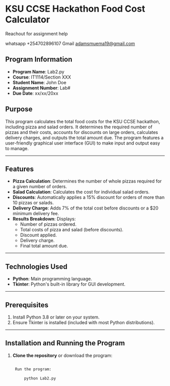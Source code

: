 # KSU CCSE Hackathon Food Cost Calculator

Reachout for assignment help 

whatsapp +254702896107
Gmail adamsmuema19@gmail.com

## Program Information
- **Program Name**: Lab2.py  
- **Course**: IT1114/Section XXX  
- **Student Name**: John Doe  
- **Assignment Number**: Lab#  
- **Due Date**: xx/xx/20xx 

## Purpose
This program calculates the total food costs for the KSU CCSE hackathon, including pizza and salad orders. It determines the required number of pizzas and their costs, accounts for discounts on large orders, calculates delivery charges, and outputs the total amount due. The program features a user-friendly graphical user interface (GUI) to make input and output easy to manage.

---

## Features
- **Pizza Calculation**: Determines the number of whole pizzas required for a given number of orders.
- **Salad Calculation**: Calculates the cost for individual salad orders.
- **Discounts**: Automatically applies a 15% discount for orders of more than 10 pizzas or salads.
- **Delivery Charge**: Adds 7% of the total cost before discounts or a $20 minimum delivery fee.
- **Results Breakdown**: Displays:
  - Number of pizzas ordered.
  - Total costs of pizza and salad (before discounts).
  - Discount applied.
  - Delivery charge.
  - Final total amount due.

---

## Technologies Used
- **Python**: Main programming language.
- **Tkinter**: Python's built-in library for GUI development.

---

## Prerequisites
1. Install Python 3.8 or later on your system.
2. Ensure Tkinter is installed (included with most Python distributions).

---

## Installation and Running the Program
1. **Clone the repository** or download the program:
   ```bash

    Run the program:

        python Lab2.py
